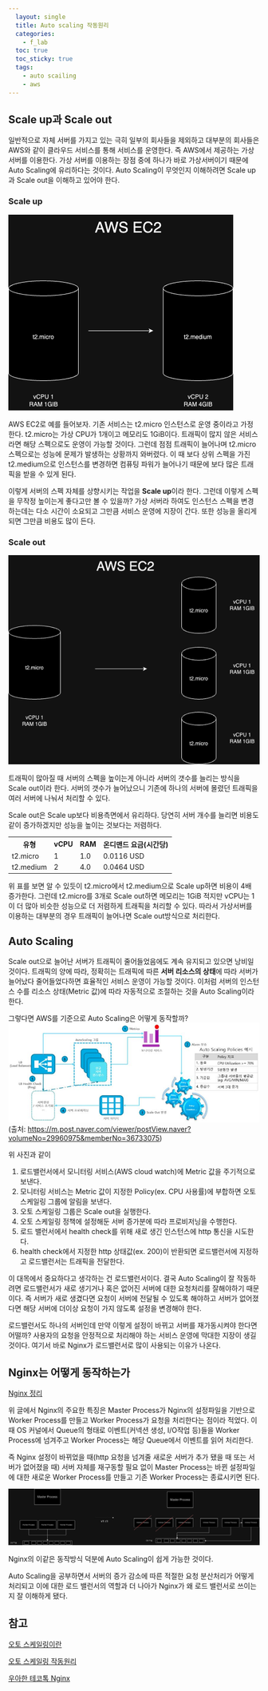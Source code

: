 ```yaml
---
  layout: single
  title: Auto scaling 작동원리
  categories:
    - f_lab
  toc: true
  toc_sticky: true
  tags:
    - auto scailing
    - aws
---
```


## Scale up과 Scale out

일반적으로 자체 서버를 가지고 있는 극히 일부의 회사들을 제외하고 대부분의 회사들은 AWS와 같이 클라우드 서비스를 통해 서비스를 운영한다. 즉 AWS에서 제공하는 가상 서버를 이용한다. 가상 서버를 이용하는 장점 중에 하나가 바로 가상서버이기 때문에 Auto Scaling에 유리하다는 것이다. Auto Scaling이 무엇인지 이해하려면 Scale up과 Scale out을 이해하고 있어야 한다.

### Scale up

![scale up](../../assets/img/scaleup.drawio.png)

AWS EC2로 예를 들어보자. 기존 서비스는 t2.micro 인스턴스로 운영 중이라고 가정한다. t2.micro는 가상 CPU가 1개이고 메모리도 1GiB이다. 트래픽이 많지 않은 서비스라면 해당 스펙으로도 운영이 가능할 것이다. 그런데 점점 트래픽이 늘어나며 t2.micro 스펙으로는 성능에 문제가 발생하는 상황까지 와버렸다. 이 때 보다 상위 스펙을 가진 t2.medium으로 인스턴스를 변경하면 컴퓨팅 파워가 늘어나기 때문에 보다 많은 트래픽을 받을 수 있게 된다.

이렇게 서버의 스펙 자체를 상향시키는 작업을 **Scale up**이라 한다. 그런데 이렇게 스펙을 무작정 높이는게 좋다고만 볼 수 있을까? 가상 서버라 하여도 인스턴스 스펙을 변경하는데는 다소 시간이 소요되고 그만큼 서비스 운영에 지장이 간다. 또한 성능을 올리게 되면 그만큼 비용도 많이 든다.  

### Scale out

![scale out](../../assets/img/scaleout.drawio.png)

트래픽이 많아질 때 서버의 스펙을 높이는게 아니라 서버의 갯수를 늘리는 방식을 Scale out이라 한다. 서버의 갯수가 늘어났으니 기존에 하나의 서버에 몰렸던 트래픽을 여러 서버에 나눠서 처리할 수 있다.

Scale out은 Scale up보다 비용측면에서 유리하다. 당연히 서버 개수를 늘리면 비용도 같이 증가하겠지만 성능을 높이는 것보다는 저렴하다.

<table>
  <tr>
    <th>유형</th>
    <th>vCPU</th>
    <th>RAM</th>
    <th>온디맨드 요금(시간당)</th>
  </tr>
  <tr>
    <td>t2.micro</td>
    <td>1</td>
    <td>1.0</td>
    <td>0.0116 USD</td>
  </tr>
  <tr>
    <td>t2.medium</td>
    <td>2</td>
    <td>4.0</td>
    <td>0.0464 USD</td>
  </tr>
</table>

위 표를 보면 알 수 있듯이 t2.micro에서 t2.medium으로 Scale up하면 비용이 4배 증가한다. 그런데 t2.micro를 3개로 Scale out하면 메모리는 1GiB 적지만 vCPU는 1이 더 많아 비슷한 성능으로 더 저렴하게 트래픽을 처리할 수 있다. 따라서 가상서버를 이용하는 대부분의 경우 트래픽이 늘어나면 Scale out방식으로 처리한다.

## Auto Scaling

Scale out으로 늘어난 서버가 트래픽이 줄어들었음에도 계속 유지되고 있으면 낭비일 것이다. 트래픽의 양에 따라, 정확히는 트래픽에 따른 **서버 리소스의 상태**에 따라 서버가 늘어났다 줄어들었다하면 효율적인 서비스 운영이 가능할 것이다. 이처럼 서버의 인스턴스 수를 리소스 상태(Metric 값)에 따라 자동적으로 조절하는 것을 Auto Scaling이라 한다.

그렇다면 AWS를 기준으로 Auto Scaling은 어떻게 동작할까?
![오토 스케일링 작동원리](../../assets/img/autoscaling1.jpeg)(출처: https://m.post.naver.com/viewer/postView.naver?volumeNo=29960975&memberNo=36733075)

위 사진과 같이

1. 로드밸런서에서 모니터링 서비스(AWS cloud watch)에 Metric 값을 주기적으로 보낸다.
2. 모니터링 서비스는 Metric 값이 지정한 Policy(ex. CPU 사용률)에 부합하면 오토 스케일링 그룹에 알림을 보낸다.
3. 오토 스케일링 그룹은 Scale out을 실행한다.
4. 오토 스케일링 정책에 설정해둔 서버 증가분에 따라 프로비저닝을 수행한다.
5. 로드 밸런서에서 health check를 위해 새로 생긴 인스턴스에 http 통신을 시도한다.
6. health check에서 지정한 http 상태값(ex. 200)이 반환되면 로드밸런서에 지정하고 로드밸런서는 트래픽을 전달한다.

이 대목에서 중요하다고 생각하는 건 로드밸런서이다. 결국 Auto Scaling이 잘 작동하려면 로드밸런서가 새로 생기거나 혹은 없어진 서버에 대한 요청처리를 잘해야하기 때문이다. 즉 서버가 새로 생겼다면 요청이 서버에 전달될 수 있도록 해야하고 서버가 없어졌다면 해당 서버에 더이상 요청이 가지 않도록 설정을 변경해야 한다.

로드밸런서도 하나의 서버인데 만약 이렇게 설정이 바뀌고 서버를 재가동시켜야 한다면 어떨까? 사용자의 요청을 안정적으로 처리해야 하는 서비스 운영에 막대한 지장이 생길 것이다. 여기서 바로 Nginx가 로드밸런서로 많이 사용되는 이유가 나온다.

## Nginx는 어떻게 동작하는가

[Nginx 정리](https://peaceseungheon.github.io/%EC%9D%B8%ED%94%84%EB%9F%B0/was/)

위 글에서 Nginx의 주요한 특징은 Master Process가 Nginx의 설정파일을 기반으로 Worker Process를 만들고 Worker Process가 요청을 처리한다는 점이라 적었다. 이 때 OS 커널에서 Queue의 형태로 이벤트(커넥션 생성, I/O작업 등)들을 Worker Process에 넘겨주고 Worker Process는 해당 Queue에서 이벤트를 읽어 처리한다.

즉 Nginx 설정이 바뀌었을 때(http 요청을 넘겨줄 새로운 서버가 추가 됐을 때 또는 서버가 없어졌을 때) 서버 자체를 재구동할 필요 없이 Master Process는 바뀐 설정파일에 대한 새로운 Worker Process를 만들고 기존 Worker Process는 종료시키면 된다.

![Nginx 설정변경](../../assets/img/nginx_config_change.drawio.png)

Nginx의 이같은 동작방식 덕분에 Auto Scaling이 쉽게 가능한 것이다.

Auto Scaling을 공부하면서 서버의 증가 감소에 따른 적절한 요청 분산처리가 어떻게 처리되고 이에 대한 로드 밸런서의 역할과 더 나아가 Nginx가 왜 로드 밸런서로 쓰이는지 잘 이해하게 됐다.

## 참고

[오토 스케일링이란](https://inpa.tistory.com/entry/AWS-%F0%9F%93%9A-EC2-%EC%98%A4%ED%86%A0-%EC%8A%A4%EC%BC%80%EC%9D%BC%EB%A7%81-ELB-%EB%A1%9C%EB%93%9C-%EB%B0%B8%EB%9F%B0%EC%84%9C-%EA%B0%9C%EB%85%90-%EA%B5%AC%EC%B6%95-%EC%84%B8%ED%8C%85-%F0%9F%92%AF-%EC%A0%95%EB%A6%AC)

[오토 스케일링 작동원리](https://m.post.naver.com/viewer/postView.naver?volumeNo=29960975&memberNo=36733075)

[우아한 테코톡 Nginx](https://www.youtube.com/watch?v=6FAwAXXj5N0)